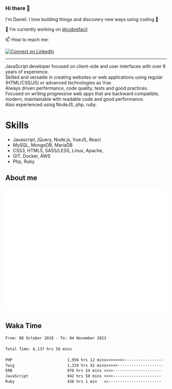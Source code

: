 ### Hi there 👋

I'm Daniel. I love building things and discovery new ways using coding :raised_hands: 

🔭 I’m currently working on [@cobrefacil](https://www.cobrefacil.com.br/)

📫 How to reach me:

[![Connect on LinkedIn](https://img.shields.io/badge/--linkedin?label=LinkedIn&logo=LinkedIn&style=social)](https://www.linkedin.com/in/daniel-cerverizzo/)

---

JavaScript developer focused on client-side and user interfaces with over 6 years of experience.  
Skilled and versatile in creating websites or web applications using regular (HTML/CSS/JS) or advanced technologies as Vue.  
Always driven performance, code quality, tests and good practices.  
 Focused on writing progressive web apps that are backward compatible, modern, maintainable with readable code and good performance.  
Also experienced using NodeJS, php, ruby. 


# Skills

 - Javascript, jQuery, Node.js, VueJS, React
 - MySQL, MongoDB, MariaDB    
 - CSS3, HTML5, SASS/LESS,  Linux, Apache,
 - GIT, Docker, AWS
 - Php, Ruby

## About me

![Metrics](/github-metrics.svg)

## Waka Time

<!--START_SECTION:waka-->

```txt
From: 08 October 2018 - To: 04 November 2023

Total Time: 6,137 hrs 56 mins

PHP                        1,956 hrs 12 mins>>>>>>>>-----------------   31.87 %
Twig                       1,319 hrs 42 mins>>>>>--------------------   21.50 %
ERB                        970 hrs 24 mins >>>>---------------------   15.81 %
JavaScript                 942 hrs 50 mins >>>>---------------------   15.36 %
Ruby                       438 hrs 1 min   >>-----------------------   07.14 %
```

<!--END_SECTION:waka-->

